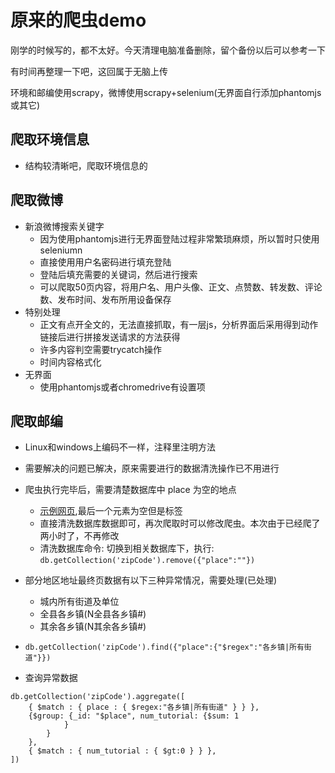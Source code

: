 # 原来的爬虫demo
刚学的时候写的，都不太好。今天清理电脑准备删除，留个备份以后可以参考一下

有时间再整理一下吧，这回属于无脑上传

环境和邮编使用scrapy，微博使用scrapy+selenium(无界面自行添加phantomjs或其它)
## 爬取环境信息
- 结构较清晰吧，爬取环境信息的
## 爬取微博
- 新浪微博搜索关键字
    - 因为使用phantomjs进行无界面登陆过程非常繁琐麻烦，所以暂时只使用seleniumn
    - 直接使用用户名密码进行填充登陆
    - 登陆后填充需要的关键词，然后进行搜索
    - 可以爬取50页内容，将用户名、用户头像、正文、点赞数、转发数、评论数、发布时间、发布所用设备保存
- 特别处理
    - 正文有点开全文的，无法直接抓取，有一层js，分析界面后采用得到动作链接后进行拼接发送请求的方法获得
    - 许多内容判空需要trycatch操作
    - 时间内容格式化
- 无界面
	- 使用phantomjs或者chromedrive有设置项
## 爬取邮编
- Linux和windows上编码不一样，注释里注明方法
- 需要解决的问题已解决，原来需要进行的数据清洗操作已不用进行
- 爬虫执行完毕后，需要清楚数据库中 place 为空的地点
    - [示例网页](http://www.yb21.cn/post/code/065201.html),最后一个元素为空但是标签
    - 直接清洗数据库数据即可，再次爬取时可以修改爬虫。本次由于已经爬了两小时了，不再修改
    - 清洗数据库命令: 切换到相关数据库下，执行: `db.getCollection('zipCode').remove({"place":""})`
- 部分地区地址最终页数据有以下三种异常情况，需要处理(已处理)
    - 城内所有街道及单位
    - 全县各乡镇(N全县各乡镇#)
    - 其余各乡镇(N其余各乡镇#)
    
- `db.getCollection('zipCode').find({"place":{"$regex":"各乡镇|所有街道"}})`
- 查询异常数据
````
db.getCollection('zipCode').aggregate([
    { $match : { place : { $regex:"各乡镇|所有街道" } } },
    {$group: {_id: "$place", num_tutorial: {$sum: 1
            }
        }
    },
    { $match : { num_tutorial : { $gt:0 } } },
])
````
